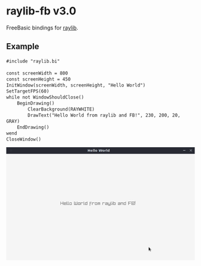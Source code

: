 # raylib-fb v3.0

FreeBasic bindings for [raylib](https://www.raylib.com/).

## Example

``` bmax
#include "raylib.bi"

const screenWidth = 800
const screenHeight = 450
InitWindow(screenWidth, screenHeight, "Hello World")
SetTargetFPS(60)
while not WindowShouldClose()
	BeginDrawing()
		ClearBackground(RAYWHITE)
		DrawText("Hello World from raylib and FB!", 230, 200, 20, GRAY)
	EndDrawing()
wend
CloseWindow()
```

![Bild](https://github.com/IchMagBier/raylib-fb/blob/master/hello-world.png)
